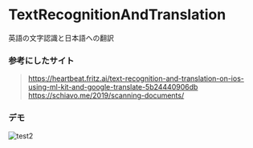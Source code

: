 # TextRecognitionAndTranslation

英語の文字認識と日本語への翻訳

### 参考にしたサイト

> https://heartbeat.fritz.ai/text-recognition-and-translation-on-ios-using-ml-kit-and-google-translate-5b24440906db  
> https://schiavo.me/2019/scanning-documents/

### デモ

![test2](https://user-images.githubusercontent.com/50987149/89295739-5e168d80-d69c-11ea-81de-dd7f1335935d.gif)

